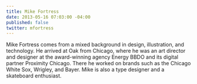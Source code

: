 ```yaml
---
title: Mike Fortress
date: 2013-05-16 07:03:00 -04:00
published: false
twitter: mfortress
---
```


Mike Fortress comes from a mixed background in design, illustration, and technology. He arrived at Oak from Chicago, where he was an art director and designer at the award-winning agency Energy BBDO and its digital partner Proximity Chicago. There he worked on brands such as the Chicago White Sox, Wrigley, and Bayer. Mike is also a type designer and a skateboard enthusiast.
